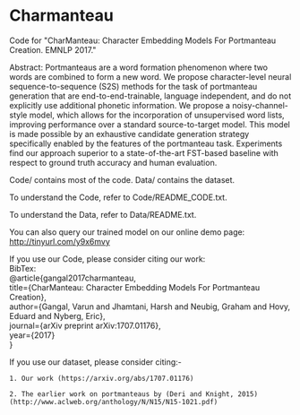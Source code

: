 # Charmanteau
Code for "CharManteau: Character Embedding Models For Portmanteau Creation. EMNLP 2017."

Abstract: Portmanteaus are a word formation phenomenon where two words are combined to form a new word. We propose character-level neural sequence-to-sequence (S2S) methods for the task of portmanteau generation that are end-to-end-trainable, language independent, and do not explicitly use additional phonetic information. We propose a noisy-channel-style model, which allows for the incorporation of unsupervised word lists, improving performance over a standard source-to-target model. This model is made possible by an exhaustive candidate generation strategy specifically enabled by the features of the portmanteau task. Experiments find our approach superior to a state-of-the-art FST-based baseline with respect to ground truth accuracy and human evaluation.
 

Code/ contains most of the code. Data/ contains the dataset.

To understand the Code, refer to Code/README_CODE.txt.

To understand the Data, refer to Data/README.txt.

You can also query our trained model on our online demo page: http://tinyurl.com/y9x6mvy

If you use our Code, please consider citing our work: </br>
BibTex: </br>
@article{gangal2017charmanteau, </br>
  title={CharManteau: Character Embedding Models For Portmanteau Creation}, </br>
  author={Gangal, Varun and Jhamtani, Harsh and Neubig, Graham and Hovy, Eduard and Nyberg, Eric}, </br>
  journal={arXiv preprint arXiv:1707.01176}, </br>
  year={2017} </br>
}

If you use our dataset, please consider citing:- 
	
	1. Our work (https://arxiv.org/abs/1707.01176) 

	2. The earlier work on portmanteaus by (Deri and Knight, 2015) (http://www.aclweb.org/anthology/N/N15/N15-1021.pdf)
